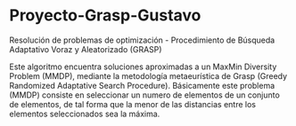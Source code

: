 # Proyecto-Grasp-Gustavo
Resolución de problemas de optimización - Procedimiento de Búsqueda Adaptativo Voraz y Aleatorizado (GRASP)

Este algoritmo encuentra soluciones aproximadas a un MaxMin Diversity Problem (MMDP), mediante la metodología metaeurística de Grasp 
(Greedy Randomized Adaptative Search Procedure). Básicamente este problema (MMDP) consiste en seleccionar un numero de elementos de 
un conjunto de elementos, de tal forma que la menor de las distancias entre los elementos seleccionados sea la máxima.
